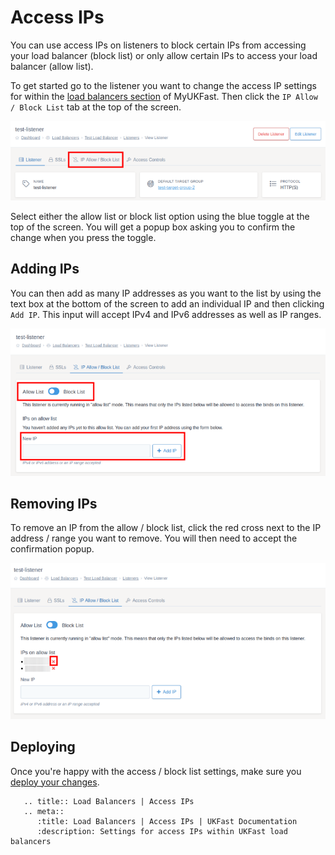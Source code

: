 # Access IPs

You can use access IPs on listeners to block certain IPs from accessing your load balancer (block list) or only allow certain IPs to access your load balancer (allow list).

To get started go to the listener you want to change the access IP settings for within the [load balancers section](https://my.ukfast.co.uk/load-balancers) of MyUKFast. Then click the `IP Allow / Block List` tab at the top of the screen.

![Access IPs Tab](../files/access_ips_1_small.png)

Select either the allow list or block list option using the blue toggle at the top of the screen. You will get a popup box asking you to confirm the change when you press the toggle.

## Adding IPs

You can then add as many IP addresses as you want to the list by using the text box at the bottom of the screen to add an individual IP and then clicking `Add IP`. This input will accept IPv4 and IPv6 addresses as well as IP ranges.

![Access IPs Inputs](../files/access_ips_2_small.png)

## Removing IPs

To remove an IP from the allow / block list, click the red cross next to the IP address / range you want to remove. You will then need to accept the confirmation popup.

![Access IPs Inputs](../files/access_ips_3_small.png)

## Deploying

Once you're happy with the access / block list settings, make sure you [deploy your changes](../deploying-changes.html).

```eval_rst
   .. title:: Load Balancers | Access IPs
   .. meta::
      :title: Load Balancers | Access IPs | UKFast Documentation
      :description: Settings for access IPs within UKFast load balancers
```